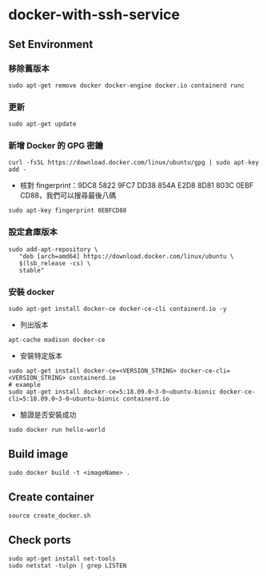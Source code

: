 # docker-with-ssh-service
## Set Environment
### 移除舊版本
```
sudo apt-get remove docker docker-engine docker.io containerd runc
```
### 更新
```
sudo apt-get update
```
### 新增 Docker 的 GPG 密鑰
```
curl -fsSL https://download.docker.com/linux/ubuntu/gpg | sudo apt-key add -
```
- 核對 fingerprint：9DC8 5822 9FC7 DD38 854A E2D8 8D81 803C 0EBF CD88，我們可以搜尋最後八碼
```
sudo apt-key fingerprint 0EBFCD88
```

### 設定倉庫版本
```
sudo add-apt-repository \
   "deb [arch=amd64] https://download.docker.com/linux/ubuntu \
   $(lsb_release -cs) \
   stable"
```

### 安裝 docker
```
sudo apt-get install docker-ce docker-ce-cli containerd.io -y
```

- 列出版本
```
apt-cache madison docker-ce
```
- 安裝特定版本
```
sudo apt-get install docker-ce=<VERSION_STRING> docker-ce-cli=<VERSION_STRING> containerd.io
# example
sudo apt-get install docker-ce=5:18.09.0~3-0~ubuntu-bionic docker-ce-cli=5:18.09.0~3-0~ubuntu-bionic containerd.io
```
- 驗證是否安裝成功
```
sudo docker run hello-world
```

## Build image
```
sudo docker build -t <imageName> .
```

## Create container
```
source create_docker.sh
```

## Check ports
```
sudo apt-get install net-tools
sudo netstat -tulpn | grep LISTEN
```
